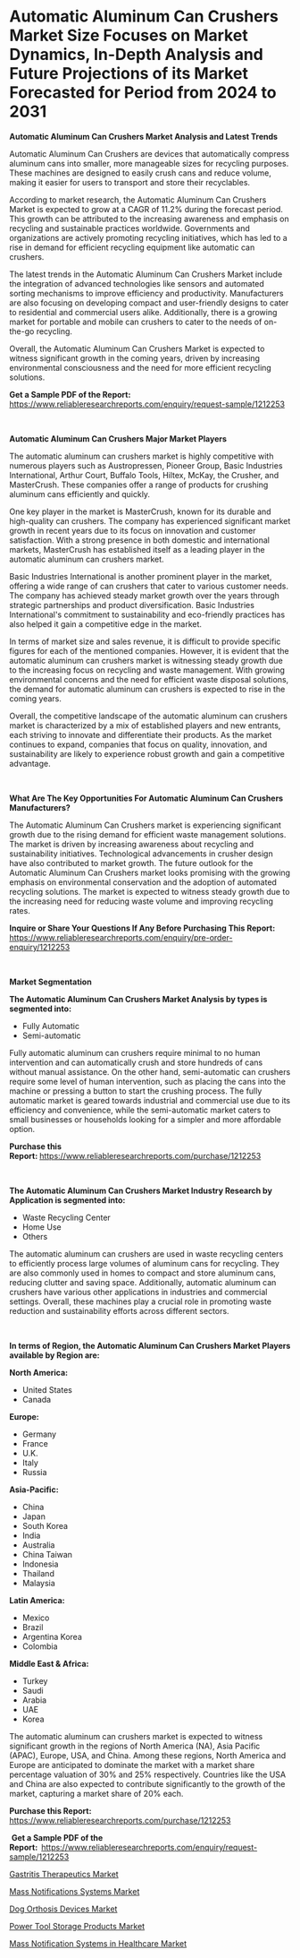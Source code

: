 <p><h1>Automatic Aluminum Can Crushers Market Size Focuses on Market Dynamics, In-Depth Analysis and Future Projections of its Market Forecasted for Period from 2024 to 2031</h1></p><p><strong>Automatic Aluminum Can Crushers Market Analysis and Latest Trends</strong></p>
<p><p>Automatic Aluminum Can Crushers are devices that automatically compress aluminum cans into smaller, more manageable sizes for recycling purposes. These machines are designed to easily crush cans and reduce volume, making it easier for users to transport and store their recyclables.</p><p>According to market research, the Automatic Aluminum Can Crushers Market is expected to grow at a CAGR of 11.2% during the forecast period. This growth can be attributed to the increasing awareness and emphasis on recycling and sustainable practices worldwide. Governments and organizations are actively promoting recycling initiatives, which has led to a rise in demand for efficient recycling equipment like automatic can crushers.</p><p>The latest trends in the Automatic Aluminum Can Crushers Market include the integration of advanced technologies like sensors and automated sorting mechanisms to improve efficiency and productivity. Manufacturers are also focusing on developing compact and user-friendly designs to cater to residential and commercial users alike. Additionally, there is a growing market for portable and mobile can crushers to cater to the needs of on-the-go recycling.</p><p>Overall, the Automatic Aluminum Can Crushers Market is expected to witness significant growth in the coming years, driven by increasing environmental consciousness and the need for more efficient recycling solutions.</p></p>
<p><strong>Get a Sample PDF of the Report:&nbsp;</strong> <a href="https://www.reliableresearchreports.com/enquiry/request-sample/1212253">https://www.reliableresearchreports.com/enquiry/request-sample/1212253</a></p>
<p>&nbsp;</p>
<p><strong>Automatic Aluminum Can Crushers Major Market Players</strong></p>
<p><p>The automatic aluminum can crushers market is highly competitive with numerous players such as Austropressen, Pioneer Group, Basic Industries International, Arthur Court, Buffalo Tools, Hiltex, McKay, the Crusher, and MasterCrush. These companies offer a range of products for crushing aluminum cans efficiently and quickly.</p><p>One key player in the market is MasterCrush, known for its durable and high-quality can crushers. The company has experienced significant market growth in recent years due to its focus on innovation and customer satisfaction. With a strong presence in both domestic and international markets, MasterCrush has established itself as a leading player in the automatic aluminum can crushers market.</p><p>Basic Industries International is another prominent player in the market, offering a wide range of can crushers that cater to various customer needs. The company has achieved steady market growth over the years through strategic partnerships and product diversification. Basic Industries International's commitment to sustainability and eco-friendly practices has also helped it gain a competitive edge in the market.</p><p>In terms of market size and sales revenue, it is difficult to provide specific figures for each of the mentioned companies. However, it is evident that the automatic aluminum can crushers market is witnessing steady growth due to the increasing focus on recycling and waste management. With growing environmental concerns and the need for efficient waste disposal solutions, the demand for automatic aluminum can crushers is expected to rise in the coming years.</p><p>Overall, the competitive landscape of the automatic aluminum can crushers market is characterized by a mix of established players and new entrants, each striving to innovate and differentiate their products. As the market continues to expand, companies that focus on quality, innovation, and sustainability are likely to experience robust growth and gain a competitive advantage.</p></p>
<p>&nbsp;</p>
<p><strong>What Are The Key Opportunities For Automatic Aluminum Can Crushers Manufacturers?</strong></p>
<p><p>The Automatic Aluminum Can Crushers market is experiencing significant growth due to the rising demand for efficient waste management solutions. The market is driven by increasing awareness about recycling and sustainability initiatives. Technological advancements in crusher design have also contributed to market growth. The future outlook for the Automatic Aluminum Can Crushers market looks promising with the growing emphasis on environmental conservation and the adoption of automated recycling solutions. The market is expected to witness steady growth due to the increasing need for reducing waste volume and improving recycling rates.</p></p>
<p><strong>Inquire or Share Your Questions If Any Before Purchasing This Report:</strong> <a href="https://www.reliableresearchreports.com/enquiry/pre-order-enquiry/1212253">https://www.reliableresearchreports.com/enquiry/pre-order-enquiry/1212253</a></p>
<p>&nbsp;</p>
<p><strong>Market Segmentation</strong></p>
<p><strong>The Automatic Aluminum Can Crushers Market Analysis by types is segmented into:</strong></p>
<p><ul><li>Fully Automatic</li><li>Semi-automatic</li></ul></p>
<p><p>Fully automatic aluminum can crushers require minimal to no human intervention and can automatically crush and store hundreds of cans without manual assistance. On the other hand, semi-automatic can crushers require some level of human intervention, such as placing the cans into the machine or pressing a button to start the crushing process. The fully automatic market is geared towards industrial and commercial use due to its efficiency and convenience, while the semi-automatic market caters to small businesses or households looking for a simpler and more affordable option.</p></p>
<p><strong>Purchase this Report:&nbsp;</strong><a href="https://www.reliableresearchreports.com/purchase/1212253">https://www.reliableresearchreports.com/purchase/1212253</a></p>
<p>&nbsp;</p>
<p><strong>The Automatic Aluminum Can Crushers Market Industry Research by Application is segmented into:</strong></p>
<p><ul><li>Waste Recycling Center</li><li>Home Use</li><li>Others</li></ul></p>
<p><p>The automatic aluminum can crushers are used in waste recycling centers to efficiently process large volumes of aluminum cans for recycling. They are also commonly used in homes to compact and store aluminum cans, reducing clutter and saving space. Additionally, automatic aluminum can crushers have various other applications in industries and commercial settings. Overall, these machines play a crucial role in promoting waste reduction and sustainability efforts across different sectors.</p></p>
<p>&nbsp;</p>
<p><strong>In terms of Region, the Automatic Aluminum Can Crushers Market Players available by Region are:</strong></p>
<p>
    <p> <strong> North America: </strong>
        <ul>
            <li>United States</li>
            <li>Canada</li>
        </ul>
        </p> 
    <p> <strong> Europe: </strong>
        <ul>
            <li>Germany</li>
            <li>France</li>
            <li>U.K.</li>
            <li>Italy</li>
            <li>Russia</li>
        </ul>
        </p> 
    <p> <strong> Asia-Pacific: </strong>
        <ul>
            <li>China</li>
            <li>Japan</li>
            <li>South Korea</li>
            <li>India</li>
            <li>Australia</li>
            <li>China Taiwan</li>
            <li>Indonesia</li>
            <li>Thailand</li>
            <li>Malaysia</li>
        </ul>
        </p> 
    <p> <strong> Latin America: </strong>
        <ul>
            <li>Mexico</li>
            <li>Brazil</li>
            <li>Argentina Korea</li>
            <li>Colombia</li>
        </ul>
        </p> 
    <p> <strong> Middle East & Africa: </strong>
        <ul>
            <li>Turkey</li>
            <li>Saudi</li>
            <li>Arabia</li>
            <li>UAE</li>
            <li>Korea</li>
        </ul>
    </p>
    </p>
<p><p>The automatic aluminum can crushers market is expected to witness significant growth in the regions of North America (NA), Asia Pacific (APAC), Europe, USA, and China. Among these regions, North America and Europe are anticipated to dominate the market with a market share percentage valuation of 30% and 25% respectively. Countries like the USA and China are also expected to contribute significantly to the growth of the market, capturing a market share of 20% each.</p></p>
<p><strong>Purchase this Report: </strong><a href="https://www.reliableresearchreports.com/purchase/1212253">https://www.reliableresearchreports.com/purchase/1212253</a></p>
<p>&nbsp;<strong>Get a Sample PDF of the Report:&nbsp;&nbsp;</strong><a href="https://www.reliableresearchreports.com/enquiry/request-sample/1212253">https://www.reliableresearchreports.com/enquiry/request-sample/1212253</a></p>
<p><strong></strong></p>
<p><p><a href="https://medium.com/@boydsmitham726/gastritis-therapeutics-market-size-reveals-the-best-marketing-channels-in-global-industry-890d20f546d1">Gastritis Therapeutics Market</a></p><p><a href="https://medium.com/@boydsmitham726/mass-notifications-systems-market-furnishes-information-on-market-share-market-trends-and-market-10965775f6df">Mass Notifications Systems Market</a></p><p><a href="https://github.com/singletonthaxterkelliehr2df/Market-Research-Report-List-1/blob/main/dog-orthosis-devices-market.md">Dog Orthosis Devices Market</a></p><p><a href="https://github.com/RichRobinson5/Market-Research-Report-List-3/blob/main/power-tool-storage-products-market.md">Power Tool Storage Products Market</a></p><p><a href="https://medium.com/@boydsmitham726/mass-notification-systems-in-healthcare-market-share-evolution-and-market-growth-trends-2024-2031-4fe20d089131">Mass Notification Systems in Healthcare Market</a></p></p>